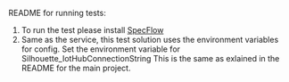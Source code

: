 README for running tests:

1. To run the test please install [SpecFlow](https://visualstudiogallery.msdn.microsoft.com/9915524d-7fb0-43c3-bb3c-a8a14fbd40ee)
2. Same as the service, this test solution uses the environment variables for config.
  Set the environment variable for Silhouette_IotHubConnectionString
  This is the same as exlained in the README for the main project.
